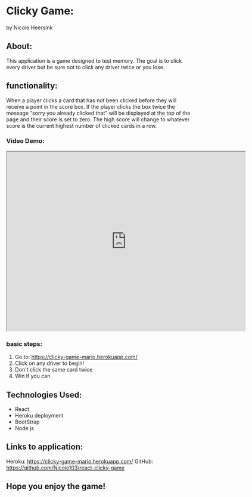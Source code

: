 # Clicky Game:
 by Nicole Heersink

## About:

This application is a game designed to test memory. The goal is to click every driver but be sure not to click any driver twice or you lose. 


## functionality:

When a player clicks a card that has not been clicked before they will receive a point in the score box. If the player clicks the box twice the message “sorry you already clicked that” will be displayed at the top of the page and their score is set to zero. The high score will change to whatever score is the current highest number of clicked cards in a row. 


### Video Demo:
<iframe src="https://drive.google.com/file/d/12Me1YLKcIYVUxqTkBFSxi6x7OKzf3UDd/preview" width="640" height="480"></iframe>
 
### basic steps:

1. Go to: https://clicky-game-mario.herokuapp.com/
2. Click on any driver to begin!
3. Don't click the same card twice
4. Win if you can


## Technologies Used:

* React
* Heroku deployment
* BootStrap
* Node js


## Links to application:

 Heroku: https://clicky-game-mario.herokuapp.com/
 GitHub: https://github.com/Nicole103/react-clicky-game

 ## Hope you enjoy the game!
